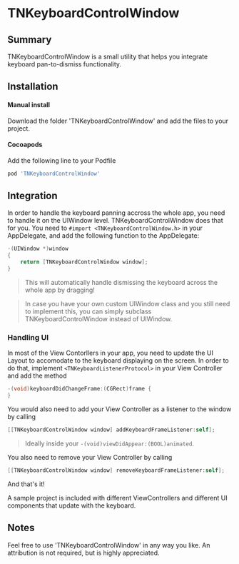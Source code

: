 
# TNKeyboardControlWindow

## Summary
TNKeyboardControlWindow is a small utility that helps you integrate keyboard pan-to-dismiss functionality.

## Installation

#### Manual install
Download the folder 'TNKeyboardControlWindow' and add the files to your project.

#### Cocoapods
Add the following line to your Podfile
```ruby
pod 'TNKeyboardControlWindow'
```

## Integration
In order to handle the keyboard panning accross the whole app, you need to handle it on the UIWindow level.
TNKeyboardControlWindow does that for you.
You need to `#import <TNKeyboardControlWindow.h>` in your AppDelegate, and add the following function to the AppDelegate:
```objective-c
-(UIWindow *)window
{
	return [TNKeyboardControlWindow window];
}
```
> This will automatically handle dismissing the keyboard across the whole app by dragging!

> In case you have your own custom UIWindow class and you still need to implement this, you can simply subclass TNKeyboardControlWindow instead of UIWindow.

### Handling UI
In most of the View Contorllers in your app, you need to update the UI Layout to accomodate to the keyboard displaying on the screen.
In order to do that, implement `<TNKeyboardListenerProtocol>` in your View Controller and add the method 
```objective-c
-(void)keyboardDidChangeFrame:(CGRect)frame {
}
```

You would also need to add your View Controller as a listener to the window by calling 
```objective-c
[[TNKeyboardControlWindow window] addKeyboardFrameListener:self];
```
> Ideally inside your `-(void)viewDidAppear:(BOOL)animated`. 

You also need to remove your View Controller by calling 
```objective-c
[[TNKeyboardControlWindow window] removeKeyboardFrameListener:self];
```

And that's it!

A sample project is included with different ViewControllers and different UI components that update with the keyboard.

## Notes

Feel free to use 'TNKeyboardControlWindow' in any way you like. An attribution is not required, but is highly appreciated.
